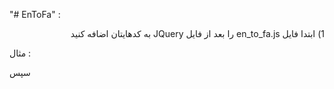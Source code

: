 "# EnToFa" :

<p style="direction: rtl;text-align: right;">1) ابتدا فایل en_to_fa.js را بعد از فایل JQuery به کدهایتان اضافه کنید</p>
مثال : 

<p><script src="https://code.jquery.com/jquery-3.4.1.min.js"></script></p>
<p><script src="en_to_fa.js"></script></p>

سپس
